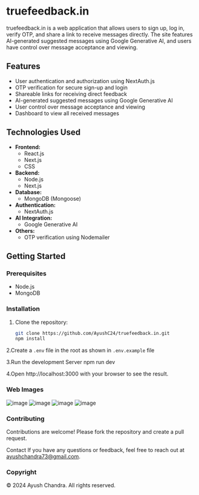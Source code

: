 # truefeedback.in

truefeedback.in is a web application that allows users to sign up, log in, verify OTP, and share a link to receive messages directly. The site features AI-generated suggested messages using Google Generative AI, and users have control over message acceptance and viewing.

## Features

- User authentication and authorization using NextAuth.js
- OTP verification for secure sign-up and login
- Shareable links for receiving direct feedback
- AI-generated suggested messages using Google Generative AI
- User control over message acceptance and viewing
- Dashboard to view all received messages

## Technologies Used

- **Frontend:**
  - React.js
  - Next.js
  - CSS
- **Backend:**
  - Node.js
  - Next.js
- **Database:**
  - MongoDB (Mongoose)
- **Authentication:**
  - NextAuth.js
- **AI Integration:**
  - Google Generative AI
- **Others:**
  - OTP verification using Nodemailer

## Getting Started

### Prerequisites

- Node.js
- MongoDB

### Installation

1. Clone the repository:
   ```sh
   git clone https://github.com/AyushC24/truefeedback.in.git
   npm install
2.Create a `.env` file in the root as shown in `.env.example` file

3.Run the development Server npm run dev

4.Open http://localhost:3000 with your browser to see the result.


### Web Images

![image](https://github.com/AyushC24/true-feedback/assets/97463208/5699c1cb-a4fe-4b1e-9610-dfe70077e66f)
![image](https://github.com/AyushC24/true-feedback/assets/97463208/8eb1b069-204e-4adf-b6c0-4af3a7af1a55)
![image](https://github.com/AyushC24/true-feedback/assets/97463208/2f52d93f-5c61-48a5-9684-68bfc5ac7f6f)
![image](https://github.com/AyushC24/true-feedback/assets/97463208/f6c0fabb-c181-4b64-b3a1-440c8d3558ad)

### Contributing
Contributions are welcome! Please fork the repository and create a pull request.

Contact If you have any questions or feedback, feel free to reach out at ayushchandra73@gmail.com.


### Copyright

© 2024 Ayush Chandra. All rights reserved.






